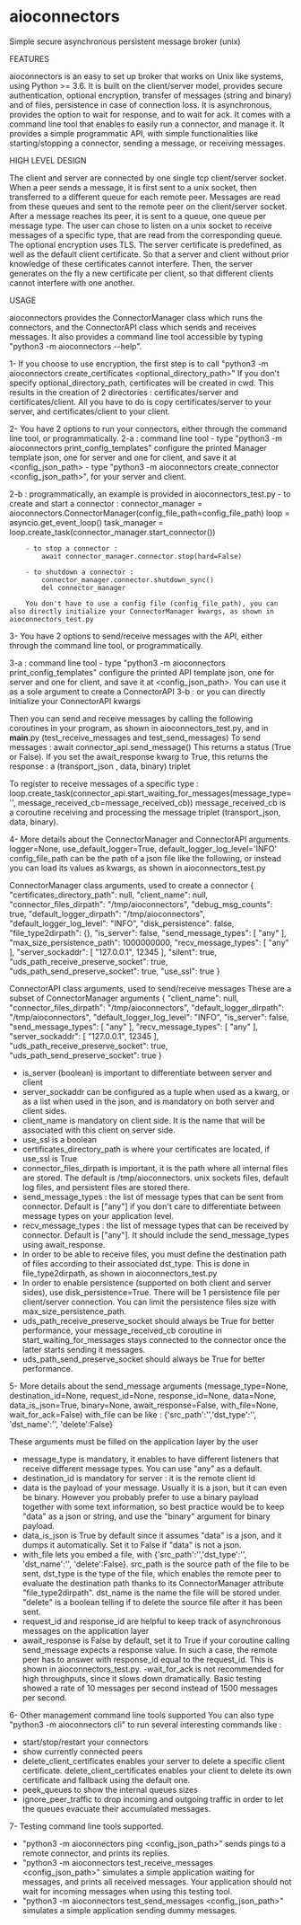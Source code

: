 # aioconnectors
Simple secure asynchronous persistent message broker (unix)

FEATURES

aioconnectors is an easy to set up broker that works on Unix like systems, using Python >= 3.6.
It is built on the client/server model, provides secure authentication, optional encryption, transfer of messages (string and binary) and of files, persistence in case of connection loss. It is asynchronous, provides the option to wait for response, and to wait for ack.
It comes with a command line tool that enables to easily run a connector, and manage it.
It provides a simple programmatic API, with simple functionalities like starting/stopping a connector, sending a message, or receiving messages.


HIGH LEVEL DESIGN

The client and server are connected by one single tcp client/server socket.
When a peer sends a message, it is first sent to a unix socket, then transferred to a different queue for each remote peer. Messages are read from these queues and sent to the remote peer on the client/server socket. After a message reaches its peer, it is sent to a queue, one queue per message type. The user can chose to listen on a unix socket to receive messages of a specific type, that are read from the corresponding queue.
The optional encryption uses TLS. The server certificate is predefined, as well as the default client certificate. So that a server and client without prior knowledge of these certificates cannot interfere. Then, the server generates on the fly a new certificate per client, so that different clients cannot interfere with one another.

USAGE

aioconnectors provides the ConnectorManager class which runs the connectors, and the ConnectorAPI class which sends and receives messages. It also provides a command line tool accessible by typing "python3 -m aioconnectors --help".

1- If you choose to use encryption, the first step is to call
"python3 -m aioconnectors create_certificates <optional_directory_path>"
If you don't specify optional_directory_path, certificates will be created in cwd.
This results in the creation of 2 directories : certificates/server and certificates/client.
All you have to do is copy certificates/server to your server, and certificates/client to your client.

2- You have 2 options to run your connectors, either through the command line tool, or programmatically.
2-a : command line tool
    - type "python3 -m aioconnectors print_config_templates"
        configure the printed Manager template json, one for server and one for client, and save it at <config_json_path>
    - type "python3 -m aioconnectors create_connector <config_json_path>", for your server and client.

2-b : programmatically, an example is provided in aioconnectors_test.py
        - to create and start a connector :
        connector_manager = aioconnectors.ConnectorManager(config_file_path=config_file_path)
        loop = asyncio.get_event_loop()
        task_manager = loop.create_task(connector_manager.start_connector())

        - to stop a connector :
            await connector_manager.connector.stop(hard=False)

        - to shutdown a connector :
            connector_manager.connector.shutdown_sync()            
            del connector_manager

        You don't have to use a config file (config_file_path), you can also directly initialize your ConnectorManager kwargs, as shown in aioconnectors_test.py

3- You have 2 options to send/receive messages with the API, either through the command line tool, or programmatically.

3-a : command line tool
    - type "python3 -m aioconnectors print_config_templates"
        configure the printed API template json, one for server and one for client, and save it at <config_json_path>. You can use it as a sole argument to create a ConnectorAPI
3-b : or you can directly initialize your ConnectorAPI kwargs

Then you can send and receive messages by calling the following coroutines in your program, as shown in aioconnectors_test.py, and in __main__.py (test_receive_messages and test_send_messages)
To send messages : 
await connector_api.send_message()
This returns a status (True or False).
If you set the await_response kwarg to True, this returns the response : a (transport_json , data, binary) triplet

To register to receive messages of a specific type : 
loop.create_task(connector_api.start_waiting_for_messages(message_type='', message_received_cb=message_received_cb))
message_received_cb is a coroutine receiving and processing the message triplet (transport_json, data, binary).


4- More details about the ConnectorManager and ConnectorAPI arguments.
logger=None, use_default_logger=True, default_logger_log_level='INFO'
config_file_path can be the path of a json file like the following, or instead you can load its values as kwargs, as shown in aioconnectors_test.py

ConnectorManager class arguments, used to create a connector
{
    "certificates_directory_path": null,
    "client_name": null,
    "connector_files_dirpath": "/tmp/aioconnectors",
    "debug_msg_counts": true,
    "default_logger_dirpath": "/tmp/aioconnectors",
    "default_logger_log_level": "INFO",
    "disk_persistence": false,
    "file_type2dirpath": {},
    "is_server": false,
    "send_message_types": [
        "any"
    ],
    "max_size_persistence_path": 1000000000,
    "recv_message_types": [
        "any"
    ],
    "server_sockaddr": [
        "127.0.0.1",
        12345
    ],
    "silent": true,
    "uds_path_receive_preserve_socket": true,
    "uds_path_send_preserve_socket": true,
    "use_ssl": true
}

ConnectorAPI class arguments, used to send/receive messages
These are a subset of ConnectorManager arguments
{
    "client_name": null,
    "connector_files_dirpath": "/tmp/aioconnectors",
    "default_logger_dirpath": "/tmp/aioconnectors",
    "default_logger_log_level": "INFO",
    "is_server": false,
    "send_message_types": [
        "any"
    ],
    "recv_message_types": [
        "any"
    ],
    "server_sockaddr": [
        "127.0.0.1",
        12345
    ],
    "uds_path_receive_preserve_socket": true,
    "uds_path_send_preserve_socket": true
}


- is_server (boolean) is important to differentiate between server and client
- server_sockaddr can be configured as a tuple when used as a kwarg, or as a list when used in the json, and is mandatory on both server and client sides.
- client_name is mandatory on client side. It is the name that will be associated with this client on server side.
- use_ssl is a boolean
- certificates_directory_path is where your certificates are located, if use_ssl is True
- connector_files_dirpath is important, it is the path where all internal files are stored. The default is /tmp/aioconnectors. unix sockets files, default log files, and persistent files are stored there.
- send_message_types : the list of message types that can be sent from connector. Default is ["any"] if you don't care to differentiate between message types on your application level.
- recv_message_types : the list of message types that can be received by connector. Default is ["any"]. It should include the send_message_types using await_response.
- In order to be able to receive files, you must define the destination path of files according to their associated dst_type. This is done in file_type2dirpath, as shown in aioconnectors_test.py
- In order to enable persistence (supported on both client and server sides), use disk_persistence=True. There will be 1 persistence file per client/server connection. You can limit the persistence files size with max_size_persistence_path.
- uds_path_receive_preserve_socket should always be True for better performance, your message_received_cb coroutine in start_waiting_for_messages stays connected to the connector once the latter starts sending it messages.
- uds_path_send_preserve_socket should always be True for better performance.

5- More details about the send_message arguments
(message_type=None, destination_id=None, request_id=None, response_id=None,
                           data=None, data_is_json=True, binary=None, await_response=False, with_file=None, wait_for_ack=False) 
with_file can be like : {'src_path':'','dst_type':'', 'dst_name':'', 'delete':False}

These arguments must be filled on the application layer by the user
- message_type is mandatory, it enables to have different listeners that receive different message types. You can use "any" as a default.
- destination_id is mandatory for server : it is the remote client id
- data is the payload of your message. Usually it is a json, but it can even be binary. However you probably prefer to use a binary payload together with some text information, so best practice would be to keep "data" as a json or string, and use the "binary" argument for binary payload.
- data_is_json is True by default since it assumes "data" is a json, and it dumps it automatically. Set it to False if "data" is not a json.
- with_file lets you embed a file, with {'src_path':'','dst_type':'', 'dst_name':'', 'delete':False}. src_path is the source path of the file to be sent, dst_type is the type of the file, which enables the remote peer to evaluate the destination path thanks to its ConnectorManager attribute "file_type2dirpath". dst_name is the name the file will be stored under. "delete" is a boolean telling if to delete the source file after it has been sent.
- request_id and response_id are helpful to keep track of asynchronous messages on the application layer
- await_response is False by default, set it to True if your coroutine calling send_message expects a response value.
In such a case, the remote peer has to answer with response_id equal to the request_id.
This is shown in aioconnectors_test.py.
-wait_for_ack is not recommended for high throughputs, since it slows down dramatically. Basic testing showed a rate of 10 messages per second instead of 1500 messages per second.


6- Other management command line tools supported
You can also type "python3 -m aioconnectors cli" to run several interesting commands like : 
- start/stop/restart your connectors
- show currently connected peers
- delete_client_certificates enables your server to delete a specific client certificate. delete_client_certificates enables your client to delete its own certificate and fallback using the default one. 
- peek_queues to show the internal queues sizes
- ignore_peer_traffic to drop incoming and outgoing traffic in order to let the queues evacuate their accumulated messages.

7- Testing command line tools supported.
- "python3 -m aioconnectors ping <config_json_path>" sends pings to a remote connector, and prints its replies. 
- "python3 -m aioconnectors test_receive_messages <config_json_path>" simulates a simple application waiting for messages, and prints all received messages. Your application should not wait for incoming messages when using this testing tool.
- "python3 -m aioconnectors test_send_messages <config_json_path>" simulates a simple application sending dummy messages.





